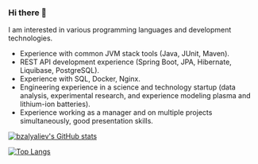 ### Hi there 👋

I am interested in various programming languages and development technologies. 
- Experience with common JVM stack tools (Java, JUnit, Maven). 
- REST API development experience (Spring Boot, JPA, Hibernate, Liquibase, PostgreSQL). 
- Experience with SQL, Docker, Nginx. 
- Engineering experience in a science and technology startup (data analysis, experimental research, and experience modeling plasma and lithium-ion batteries). 
- Experience working as a manager and on multiple projects simultaneously, good presentation skills. 

[![bzalyaliev's GitHub stats](https://github-readme-stats.vercel.app/api?username=bzalyaliev&count_private=true&show_icons=true&hide_title=true)](https://github.com/anuraghazra/github-readme-stats)

[![Top Langs](https://github-readme-stats.vercel.app/api/top-langs/?username=bzalyaliev&layout=compact)](https://github.com/anuraghazra/github-readme-stats)
